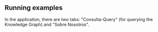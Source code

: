 ## Running examples
In the application, there are two tabs: "Consulta-Query" (for querying the Knowledge Graph) and "Sobre Nosotros".

